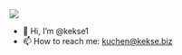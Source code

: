 <img src="https://kekse.biz/github.php?draw&override=github:kekse1" />

- 👋 Hi, I’m @kekse1
- 📫 How to reach me: kuchen@kekse.biz

<!---
kekse1/kekse1 is a ✨ special ✨ repository because its `README.md` (this file) appears on your GitHub profile.
You can click the Preview link to take a look at your changes.
--->
